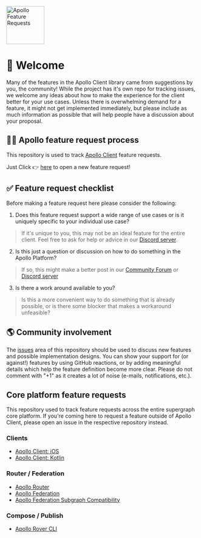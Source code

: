 <a href='https://www.apollographql.com/'><img src='https://user-images.githubusercontent.com/841294/53402609-b97a2180-39ba-11e9-8100-812bab86357c.png' height='100' alt='Apollo Feature Requests'></a>

# 👋 Welcome

Many of the features in the Apollo Client library came from suggestions by you, the community! While the project has it's own repo for tracking issues, we welcome any ideas about how to make the experience for the client better for your use cases. Unless there is overwhelming demand for a feature, it might not get implemented immediately, but please include as much information as possible that will help people have a discussion about your proposal.

## 🧑‍🚀 Apollo feature request process

This repository is used to track [Apollo Client](https://github.com/apollographql/apollo-client) feature requests.

Just Click 👉 [here](https://github.com/apollographql/apollo-feature-requests/issues/new) to open a new feature request!

## ✅ Feature request checklist

Before making a feature request here please consider the following:

1. Does this feature request support a wide range of use cases or is it uniquely specific to your individual use case?

> If it's unique to you, this may not be an ideal feature for the entire client. Feel free to ask for help or advice in our [Discord server](https://discord.gg/graphos).

2. Is this just a question or discussion on how to do something in the Apollo Platform?

> If so, this might make a better post in our [Community Forum](https://community.apollographql.com/) or [Discord server](https://discord.gg/graphos)

3. Is there a work around available to you?

> Is this a more convenient way to do something that is already possible, or is there some blocker that makes a workaround unfeasible?

## 🌎 Community involvement

The [issues](https://github.com/apollographql/apollo-feature-requests/issues/) area of this repository should be used to discuss new features and possible implementation designs. You can show your support for (or against!) features by using GitHub reactions, or by adding meaningful details which help the feature definition become more clear. Please do not comment with "+1" as it creates a lot of noise (e-mails, notifications, etc.).

## Core platform feature requests

This repository used to track feature requests across the entire supergraph core platform. If you're coming here to request a feature outside of Apollo Client, please open an issue in the respective repository instead.

### Clients

- [Apollo Client: iOS](https://github.com/apollographql/apollo-ios)
- [Apollo Client: Kotlin](https://github.com/apollographql/apollo-kotlin)

### Router / Federation

- [Apollo Router](https://github.com/apollographql/router)
- [Apollo Federation](https://github.com/apollographql/federation)
- [Apollo Federation Subgraph Compatibility](https://github.com/apollographql/apollo-federation-subgraph-compatibility)

### Compose / Publish

- [Apollo Rover CLI](https://github.com/apollographql/rover)
